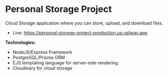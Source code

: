 # Personal Storage Project

Cloud Storage application where you can store, upload, and download files.
  - Live: https://personal-storage-project-production.up.railway.app

**Technologies:**
  - NodeJS/Express Framework
  - PostgreSQL/Prisma ORM
  - EJS templating language for server-side rendering
  - Cloudinary for cloud storage
